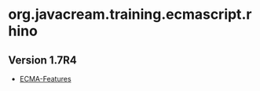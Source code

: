 # org.javacream.training.ecmascript.rhino
## Version 1.7R4


*   [ECMA-Features](https://mozilla.github.io/rhino/compat/engines.html)


